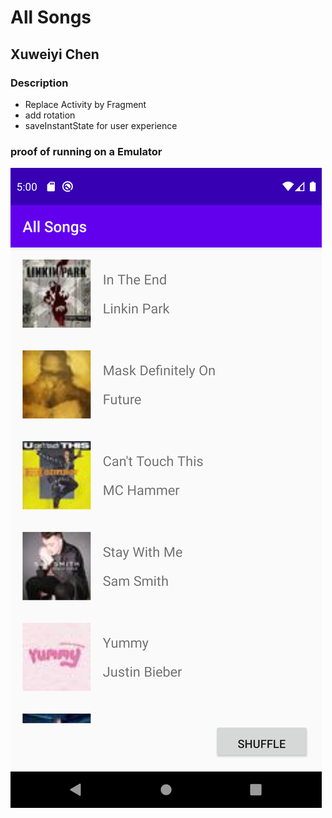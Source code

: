 # All Songs
## Xuweiyi Chen
### Description
 - Replace Activity by Fragment
 - add rotation
 - saveInstantState for user experience

### proof of running on a Emulator
 ![Ultimate Main Activity](src/hw3.png)
